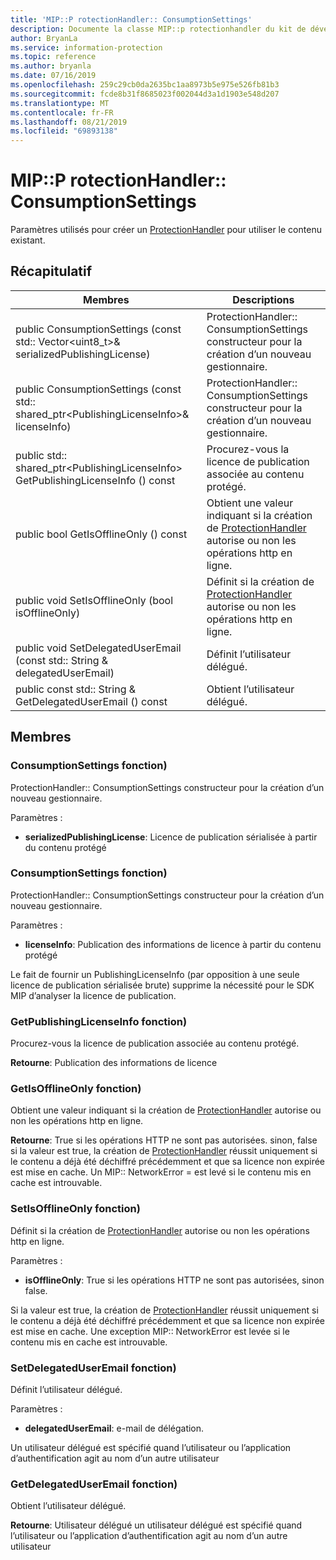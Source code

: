 ```yaml
---
title: 'MIP::P rotectionHandler:: ConsumptionSettings'
description: Documente la classe MIP::p rotectionhandler du kit de développement logiciel (SDK) Microsoft Information Protection (MIP).
author: BryanLa
ms.service: information-protection
ms.topic: reference
ms.author: bryanla
ms.date: 07/16/2019
ms.openlocfilehash: 259c29cb0da2635bc1aa8973b5e975e526fb81b3
ms.sourcegitcommit: fcde8b31f8685023f002044d3a1d1903e548d207
ms.translationtype: MT
ms.contentlocale: fr-FR
ms.lasthandoff: 08/21/2019
ms.locfileid: "69893138"
---
```

# <a name="class-mipprotectionhandlerconsumptionsettings"></a>MIP::P rotectionHandler:: ConsumptionSettings 
Paramètres utilisés pour créer un [ProtectionHandler](class_mip_protectionhandler.md) pour utiliser le contenu existant.
  
## <a name="summary"></a>Récapitulatif
 Membres                        | Descriptions                                
--------------------------------|---------------------------------------------
public ConsumptionSettings (const std:: Vector\<uint8_t\>& serializedPublishingLicense)  | ProtectionHandler:: ConsumptionSettings constructeur pour la création d’un nouveau gestionnaire.
public ConsumptionSettings (const std:: shared_ptr\<PublishingLicenseInfo\>& licenseInfo)  |  ProtectionHandler:: ConsumptionSettings constructeur pour la création d’un nouveau gestionnaire.
public std:: shared_ptr\<PublishingLicenseInfo\> GetPublishingLicenseInfo () const  |  Procurez-vous la licence de publication associée au contenu protégé.
public bool GetIsOfflineOnly () const  |  Obtient une valeur indiquant si la création de [ProtectionHandler](class_mip_protectionhandler.md) autorise ou non les opérations http en ligne.
public void SetIsOfflineOnly (bool isOfflineOnly)  |  Définit si la création de [ProtectionHandler](class_mip_protectionhandler.md) autorise ou non les opérations http en ligne.
public void SetDelegatedUserEmail (const std:: String & delegatedUserEmail)  |  Définit l’utilisateur délégué.
public const std:: String & GetDelegatedUserEmail () const  |  Obtient l’utilisateur délégué.
  
## <a name="members"></a>Membres
  
### <a name="consumptionsettings-function"></a>ConsumptionSettings fonction)
ProtectionHandler:: ConsumptionSettings constructeur pour la création d’un nouveau gestionnaire.

Paramètres :  
* **serializedPublishingLicense**: Licence de publication sérialisée à partir du contenu protégé


  
### <a name="consumptionsettings-function"></a>ConsumptionSettings fonction)
ProtectionHandler:: ConsumptionSettings constructeur pour la création d’un nouveau gestionnaire.

Paramètres :  
* **licenseInfo**: Publication des informations de licence à partir du contenu protégé


Le fait de fournir un PublishingLicenseInfo (par opposition à une seule licence de publication sérialisée brute) supprime la nécessité pour le SDK MIP d’analyser la licence de publication.
  
### <a name="getpublishinglicenseinfo-function"></a>GetPublishingLicenseInfo fonction)
Procurez-vous la licence de publication associée au contenu protégé.

  
**Retourne**: Publication des informations de licence
  
### <a name="getisofflineonly-function"></a>GetIsOfflineOnly fonction)
Obtient une valeur indiquant si la création de [ProtectionHandler](class_mip_protectionhandler.md) autorise ou non les opérations http en ligne.

  
**Retourne**: True si les opérations HTTP ne sont pas autorisées. sinon, false si la valeur est true, la création de [ProtectionHandler](class_mip_protectionhandler.md) réussit uniquement si le contenu a déjà été déchiffré précédemment et que sa licence non expirée est mise en cache. Un MIP:: NetworkError = est levé si le contenu mis en cache est introuvable.
  
### <a name="setisofflineonly-function"></a>SetIsOfflineOnly fonction)
Définit si la création de [ProtectionHandler](class_mip_protectionhandler.md) autorise ou non les opérations http en ligne.

Paramètres :  
* **isOfflineOnly**: True si les opérations HTTP ne sont pas autorisées, sinon false.


Si la valeur est true, la création de [ProtectionHandler](class_mip_protectionhandler.md) réussit uniquement si le contenu a déjà été déchiffré précédemment et que sa licence non expirée est mise en cache. Une exception MIP:: NetworkError est levée si le contenu mis en cache est introuvable.
  
### <a name="setdelegateduseremail-function"></a>SetDelegatedUserEmail fonction)
Définit l’utilisateur délégué.

Paramètres :  
* **delegatedUserEmail**: e-mail de délégation.


Un utilisateur délégué est spécifié quand l’utilisateur ou l’application d’authentification agit au nom d’un autre utilisateur
  
### <a name="getdelegateduseremail-function"></a>GetDelegatedUserEmail fonction)
Obtient l’utilisateur délégué.

  
**Retourne**: Utilisateur délégué un utilisateur délégué est spécifié quand l’utilisateur ou l’application d’authentification agit au nom d’un autre utilisateur
